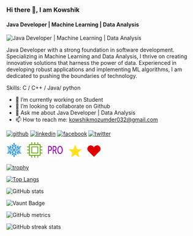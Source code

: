 ### Hi there 👋, I am Kowshik
#### Java Developer | Machine Learning | Data Analysis
![Java Developer | Machine Learning | Data Analysis](https://media.licdn.com/dms/image/D5616AQE9QM5VB0LWkg/profile-displaybackgroundimage-shrink_350_1400/0/1689599649312?e=1707955200&v=beta&t=1SdIQkrniNovUWPPbyZEu_Aby34B44gQj4uTEVsMwPQ)

Java Developer with a strong foundation in software development. Specializing in Machine Learning and Data Analysis, I thrive on creating innovative solutions that harness the power of data. Experienced in developing robust applications and implementing ML algorithms, I am dedicated to pushing the boundaries of technology. 

Skills: C / C++ / Java/ python

- 🔭 I’m currently working on Student 
- 👯 I’m looking to collaborate on Github 
- 💬 Ask me about Java Developer | Data Analysis 
- 📫 How to reach me: kowshikmozumder032@gmail.com 


[<img src='https://cdn.jsdelivr.net/npm/simple-icons@3.0.1/icons/github.svg' alt='github' height='40'>](https://github.com/Kowshik32)  [<img src='https://cdn.jsdelivr.net/npm/simple-icons@3.0.1/icons/linkedin.svg' alt='linkedin' height='40'>](https://www.linkedin.com/in/https://www.linkedin.com/in/kowshik-mozumder-b45433263//)  [<img src='https://cdn.jsdelivr.net/npm/simple-icons@3.0.1/icons/facebook.svg' alt='facebook' height='40'>](https://www.facebook.com/https://www.facebook.com/kowshik.mozumder.5)  [<img src='https://cdn.jsdelivr.net/npm/simple-icons@3.0.1/icons/twitter.svg' alt='twitter' height='40'>](https://twitter.com/https://twitter.com/kowshik_swe777)  

<a href='https://archiveprogram.github.com/'><img src='https://raw.githubusercontent.com/acervenky/animated-github-badges/master/assets/acbadge.gif' width='40' height='40'></a> <a href='https://docs.github.com/en/developers'><img src='https://raw.githubusercontent.com/acervenky/animated-github-badges/master/assets/devbadge.gif' width='40' height='40'></a> <a href='https://github.com/pricing'><img src='https://raw.githubusercontent.com/acervenky/animated-github-badges/master/assets/pro.gif' width='40' height='40'></a> <a href='https://stars.github.com/'><img src='https://raw.githubusercontent.com/acervenky/animated-github-badges/master/assets/starbadge.gif' width='35' height='35'></a> <a href='https://docs.github.com/en/github/supporting-the-open-source-community-with-github-sponsors'><img src='https://raw.githubusercontent.com/acervenky/animated-github-badges/master/assets/sponsorbadge.gif' width='35' height='35'></a> 

[![trophy](https://github-profile-trophy.vercel.app/?username=Kowshik32)](https://github.com/ryo-ma/github-profile-trophy)

[![Top Langs](https://github-readme-stats.vercel.app/api/top-langs/?username=Kowshik32)](https://github.com/anuraghazra/github-readme-stats)

![GitHub stats](https://github-readme-stats.vercel.app/api?username=Kowshik32&show_icons=true&count_private=true)  

![Vaunt Badge](https://api.vaunt.dev/v1/github/entities/Kowshik32/contributions?format=svg&private=true)  

![GitHub metrics](https://metrics.lecoq.io/Kowshik32)  

![GitHub streak stats](https://streak-stats.demolab.com/?user=Kowshik32)  

